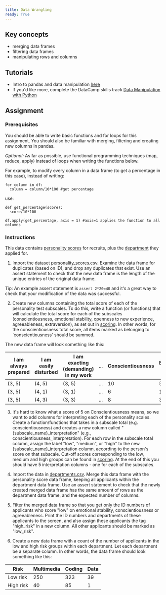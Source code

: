 ```yaml
---
title: Data Wrangling
ready: True
---
```


## Key concepts
- merging data frames
- filtering data frames
- manipulating rows and columns

## Tutorials
- Intro to pandas and data manipulation [here](https://www.kaggle.com/learn/pandas)
- If you'd like more, complete the DataCamp skills track [Data Manipulation with Python](https://www.datacamp.com/tracks/data-manipulation-with-python)


## Assignment

### Prerequisites
You should be able to write basic functions and for loops for this assignment. You should also be familiar with merging, filtering and creating new columns in pandas.

*Optional:*
As far as possible, use functional programming techniques (map, reduce, apply) instead of loops when writing the functions below.

For example, to modify every column in a data frame (to get a percentage in this case),  instead of writing:
```
for column in df:
  column = column/10*100 #get percentage
```

use:
```
def get_percentage(score):
  score/10*100

df.apply(get_percentage, axis = 1) #axis=1 applies the function to all columns
```

### Instructions

This data contains [personality scores](personality_scores.csv) for recruits, plus the [department](departments.csv) they applied for.

1. Import the dataset [personality_scores.csv](personality_scores.csv). Examine the data frame for duplicates (based on ID), and drop any duplicates that exist. Use an assert statement to check that the new data frame is the length of the unique entries of the original data frame.

Tip: An example assert statement is `assert 2*20=40` and it's a great way to check that your modification of the data was successful.

2. Create new columns containing the total score of each of the personality test subscales. To do this, write a function (or functions) that will calculate the total score for each of the subscales (conscientiousness, emotional stability, openness to new experience, agreeableness, extraversion), as set out in [scoring](scoring.txt). In other words, for the conscientiousness total score, all items marked as belonging to 'conscientiousness' should be summed.

The new data frame will look something like this:

|I am always prepared | I am easily disturbed | I am exacting (demanding) in my work | ... | Conscientiousness | Emotional Stability |
| --- |  --- |  --- |  --- |  --- |  --- |  
| (3, 5)	| (4, 5)	| (3, 5)  | ... | 10  | 5 |
| (3, 5)	| (4, 1)	| (3, 1)	| ... | 6  | 1 |
| (3, 5)	| (4, 3)	| (3, 3)	| ... | 8  | 3 |

3. It's hard to know what a score of 5 on Conscientiousness means, so we want to add columns for interpreting each of the personality scales. Create a function/functions that takes in a subscale total (e.g. conscientiousness) and creates a new column called "{subscale_name}_interpretation" (e.g., conscientiousness_interpretation). For each row in the subscale total column, assign the label "low", "medium", or "high" to the new {subscale_name}_interpretation column, according to the person's score on that subscale. Cut-off scores corresponding to the low, medium and high groups can be found in [scoring](scoring.txt). At the end of this you should have 5 interpretation columns - one for each of the subscales.

4. Import the data in [departments.csv](departments.csv). Merge this data frame with the personality score data frame, keeping all applicants within the department data frame. Use an assert statement to check that the newly created merged data frame has the same amount of rows as the department data frame, and the expected number of columns.

5. Filter the merged data frame so that you get only the ID numbers of applicants who score "low" on emotional stability, conscientiousness or agreeableness. Print the ID numbers and departments of these applicants to the screen, and also assign these applicants the tag "high_risk" in a new column. All other applicants should be marked as "low_risk".

6. Create a new data frame with a count of the number of applicants in the low and high risk groups within each department. Let each department be a separate column. In other words, the data frame should look something like this:

| Risk | Multimedia | Coding | Data |
| --- | --- |  --- |  --- |
| Low risk | 250 | 323 | 39 |
| High risk | 40 | 85 | 1 |
